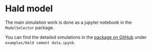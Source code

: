 # Hald model


The main simulation work is done as a jupyter notebook in the `ModelSelector` package.

You can find the detailed simulations in the [package on GitHub](https://github.com/ICB-DCM/modelSelector/tree/main) under `examples/Hald cement data.ipynb`. 